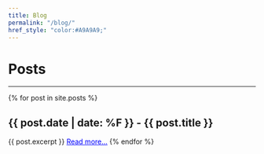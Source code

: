 ```yaml
---
title: Blog
permalink: "/blog/"
href_style: "color:#A9A9A9;"
---
```


# Posts
---
{% for post in site.posts %}
<h2>{{ post.date | date: %F }} - {{ post.title }}</h2>
{{ post.excerpt }}
<a href="{{ post.url }}" style="color:blue;">Read more...</a>
{% endfor %}


